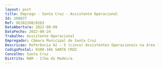 ```yaml
--- 
layout: post
title: Emprego - Santa Cruz - Assistente Operacional
Id: 100037
Ref: OE202208/0283
DataAbertura: 2022-08-09
DataFecho: 2022-08-24
Trabalho: Assistente Operacional
Empregador: Câmara Municipal de Santa Cruz
Descricao: Referência A2 – 5 (cinco) Assistentes Operacionais na área funcional de Motorista de Pesados, para a subunidade de Resíduos Sólidos Urbanos e Subunidade de Saneamento, para as seguintes funções específicas  cumprir com o circuito de recolha para o qual foi destacado  efetuar durante os circuitos de recolha, as anotações necessárias para o serviço (ex  existência de objetos volumosos fora de uso ou contentores danificados)  certificar que quando a equipa sai do parque de viaturas da secção de remoção transporta na viatura uma pá e uma vassoura  levar na viatura as chaves das casas do lixo, da zona onde vão efetuar a recolha  informar o encarregado logo após a conclusão do circuito, da ocorrência de alguma falha  preencher de forma responsável os relatórios diários, quer da remoção, quer da viatura   no que respeita ao saneamento, condução e manuseamento da viatura de aspiração de fossas e de desobstrução de coletores  zelar pela viatura de recolha que lhe foi adstrita  informar, o mais rapidamente possível, o encarregado acerca de qualquer problema com a viatura  certificar que a viatura de recolha é higienizada (interior e exterior) no final de cada circuito.
CodigoPostal: 9100-166 SANTA CRUZ
Concelho: Santa Cruz
Distrito: RAM - Ilha da Madeira
--- 
```

